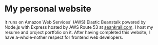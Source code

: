# My personal website #
It runs on Amazon Web Services' (AWS) Elastic Beanstalk powered by Node.js with Express hosted by AWS Route 53 at [seankrail.com](http://seankrail.com). I host my resume and project portfolio on it. After having completed this website, I have a-whole-nother respect for frontend web developers.
